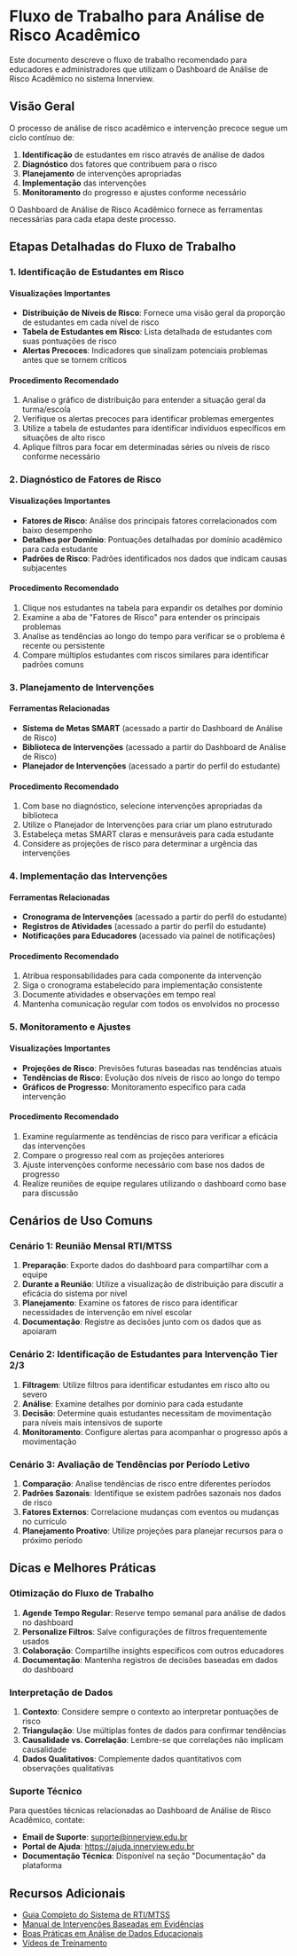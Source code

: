# Fluxo de Trabalho para Análise de Risco Acadêmico

Este documento descreve o fluxo de trabalho recomendado para educadores e administradores que utilizam o Dashboard de Análise de Risco Acadêmico no sistema Innerview.

## Visão Geral

O processo de análise de risco acadêmico e intervenção precoce segue um ciclo contínuo de:

1. **Identificação** de estudantes em risco através de análise de dados
2. **Diagnóstico** dos fatores que contribuem para o risco
3. **Planejamento** de intervenções apropriadas
4. **Implementação** das intervenções
5. **Monitoramento** do progresso e ajustes conforme necessário

O Dashboard de Análise de Risco Acadêmico fornece as ferramentas necessárias para cada etapa deste processo.

## Etapas Detalhadas do Fluxo de Trabalho

### 1. Identificação de Estudantes em Risco

#### Visualizações Importantes
- **Distribuição de Níveis de Risco**: Fornece uma visão geral da proporção de estudantes em cada nível de risco
- **Tabela de Estudantes em Risco**: Lista detalhada de estudantes com suas pontuações de risco
- **Alertas Precoces**: Indicadores que sinalizam potenciais problemas antes que se tornem críticos

#### Procedimento Recomendado
1. Analise o gráfico de distribuição para entender a situação geral da turma/escola
2. Verifique os alertas precoces para identificar problemas emergentes
3. Utilize a tabela de estudantes para identificar indivíduos específicos em situações de alto risco
4. Aplique filtros para focar em determinadas séries ou níveis de risco conforme necessário

### 2. Diagnóstico de Fatores de Risco

#### Visualizações Importantes
- **Fatores de Risco**: Análise dos principais fatores correlacionados com baixo desempenho
- **Detalhes por Domínio**: Pontuações detalhadas por domínio acadêmico para cada estudante
- **Padrões de Risco**: Padrões identificados nos dados que indicam causas subjacentes

#### Procedimento Recomendado
1. Clique nos estudantes na tabela para expandir os detalhes por domínio
2. Examine a aba de "Fatores de Risco" para entender os principais problemas
3. Analise as tendências ao longo do tempo para verificar se o problema é recente ou persistente
4. Compare múltiplos estudantes com riscos similares para identificar padrões comuns

### 3. Planejamento de Intervenções

#### Ferramentas Relacionadas
- **Sistema de Metas SMART** (acessado a partir do Dashboard de Análise de Risco)
- **Biblioteca de Intervenções** (acessado a partir do Dashboard de Análise de Risco)
- **Planejador de Intervenções** (acessado a partir do perfil do estudante)

#### Procedimento Recomendado
1. Com base no diagnóstico, selecione intervenções apropriadas da biblioteca
2. Utilize o Planejador de Intervenções para criar um plano estruturado
3. Estabeleça metas SMART claras e mensuráveis para cada estudante
4. Considere as projeções de risco para determinar a urgência das intervenções

### 4. Implementação das Intervenções

#### Ferramentas Relacionadas
- **Cronograma de Intervenções** (acessado a partir do perfil do estudante)
- **Registros de Atividades** (acessado a partir do perfil do estudante)
- **Notificações para Educadores** (acessado via painel de notificações)

#### Procedimento Recomendado
1. Atribua responsabilidades para cada componente da intervenção
2. Siga o cronograma estabelecido para implementação consistente
3. Documente atividades e observações em tempo real
4. Mantenha comunicação regular com todos os envolvidos no processo

### 5. Monitoramento e Ajustes

#### Visualizações Importantes
- **Projeções de Risco**: Previsões futuras baseadas nas tendências atuais
- **Tendências de Risco**: Evolução dos níveis de risco ao longo do tempo
- **Gráficos de Progresso**: Monitoramento específico para cada intervenção

#### Procedimento Recomendado
1. Examine regularmente as tendências de risco para verificar a eficácia das intervenções
2. Compare o progresso real com as projeções anteriores
3. Ajuste intervenções conforme necessário com base nos dados de progresso
4. Realize reuniões de equipe regulares utilizando o dashboard como base para discussão

## Cenários de Uso Comuns

### Cenário 1: Reunião Mensal RTI/MTSS

1. **Preparação**: Exporte dados do dashboard para compartilhar com a equipe
2. **Durante a Reunião**: Utilize a visualização de distribuição para discutir a eficácia do sistema por nível
3. **Planejamento**: Examine os fatores de risco para identificar necessidades de intervenção em nível escolar
4. **Documentação**: Registre as decisões junto com os dados que as apoiaram

### Cenário 2: Identificação de Estudantes para Intervenção Tier 2/3

1. **Filtragem**: Utilize filtros para identificar estudantes em risco alto ou severo
2. **Análise**: Examine detalhes por domínio para cada estudante
3. **Decisão**: Determine quais estudantes necessitam de movimentação para níveis mais intensivos de suporte
4. **Monitoramento**: Configure alertas para acompanhar o progresso após a movimentação

### Cenário 3: Avaliação de Tendências por Período Letivo

1. **Comparação**: Analise tendências de risco entre diferentes períodos
2. **Padrões Sazonais**: Identifique se existem padrões sazonais nos dados de risco
3. **Fatores Externos**: Correlacione mudanças com eventos ou mudanças no currículo
4. **Planejamento Proativo**: Utilize projeções para planejar recursos para o próximo período

## Dicas e Melhores Práticas

### Otimização do Fluxo de Trabalho

1. **Agende Tempo Regular**: Reserve tempo semanal para análise de dados no dashboard
2. **Personalize Filtros**: Salve configurações de filtros frequentemente usados
3. **Colaboração**: Compartilhe insights específicos com outros educadores
4. **Documentação**: Mantenha registros de decisões baseadas em dados do dashboard

### Interpretação de Dados

1. **Contexto**: Considere sempre o contexto ao interpretar pontuações de risco
2. **Triangulação**: Use múltiplas fontes de dados para confirmar tendências
3. **Causalidade vs. Correlação**: Lembre-se que correlações não implicam causalidade
4. **Dados Qualitativos**: Complemente dados quantitativos com observações qualitativas

### Suporte Técnico

Para questões técnicas relacionadas ao Dashboard de Análise de Risco Acadêmico, contate:
- **Email de Suporte**: suporte@innerview.edu.br
- **Portal de Ajuda**: https://ajuda.innerview.edu.br
- **Documentação Técnica**: Disponível na seção "Documentação" da plataforma

## Recursos Adicionais

- [Guia Completo do Sistema de RTI/MTSS](../guides/rti-mtss-guide.md)
- [Manual de Intervenções Baseadas em Evidências](../resources/evidence-based-interventions.md)
- [Boas Práticas em Análise de Dados Educacionais](../resources/educational-data-analysis.md)
- [Vídeos de Treinamento](https://treinamento.innerview.edu.br/risk-analysis)
